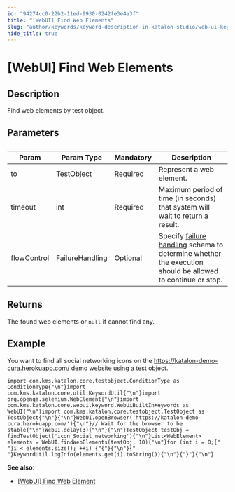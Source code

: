 ```yaml
---
id: "94274cc0-22b2-11ed-9930-0242fe3e4a3f"
title: "[WebUI] Find Web Elements"
slug: "author/keywords/keyword-description-in-katalon-studio/web-ui-keywords/webui-find-web-elements"
hide_title: true
---
```


# <a id="id_0" class="anchor_top_offset"/><a id="ariaid-title1" class="anchor_top_offset"/>[WebUI] Find Web Elements


## <a id="id_0__id_1" class="anchor_top_offset"/>Description

              
<p xmlns="http://www.w3.org/1999/xhtml" className="p">Find web elements by test object.</p> 
      

## <a id="id_0__id_2" class="anchor_top_offset"/>Parameters

              
<table xmlns="http://www.w3.org/1999/xhtml" className="table"><caption /><thead className="thead"><tr className><th className="entry anchor_top_offset" id="id_0__id_2__entry__1">Param</th><th className="entry anchor_top_offset" id="id_0__id_2__entry__2">Param Type</th><th className="entry anchor_top_offset" id="id_0__id_2__entry__3">Mandatory</th><th className="entry anchor_top_offset" id="id_0__id_2__entry__4">Description</th></tr></thead><tbody className="tbody"><tr className><td className="entry" headers="id_0__id_2__entry__1 id_0__id_2__entry__2 id_0__id_2__entry__3 id_0__id_2__entry__4 ">to</td><td className="entry" headers="id_0__id_2__entry__1 id_0__id_2__entry__2 id_0__id_2__entry__3 id_0__id_2__entry__4 ">TestObject</td><td className="entry" headers="id_0__id_2__entry__1 id_0__id_2__entry__2 id_0__id_2__entry__3 id_0__id_2__entry__4 ">Required</td><td className="entry" headers="id_0__id_2__entry__1 id_0__id_2__entry__2 id_0__id_2__entry__3 id_0__id_2__entry__4 ">Represent a web element.</td></tr><tr className><td className="entry" headers="id_0__id_2__entry__1 id_0__id_2__entry__2 id_0__id_2__entry__3 id_0__id_2__entry__4 ">timeout</td><td className="entry" headers="id_0__id_2__entry__1 id_0__id_2__entry__2 id_0__id_2__entry__3 id_0__id_2__entry__4 ">int</td><td className="entry" headers="id_0__id_2__entry__1 id_0__id_2__entry__2 id_0__id_2__entry__3 id_0__id_2__entry__4 ">Required</td><td className="entry" headers="id_0__id_2__entry__1 id_0__id_2__entry__2 id_0__id_2__entry__3 id_0__id_2__entry__4 ">Maximum period of time (in seconds) that system will wait to         return a result.</td></tr><tr className><td className="entry" headers="id_0__id_2__entry__1 id_0__id_2__entry__2 id_0__id_2__entry__3 id_0__id_2__entry__4 ">flowControl</td><td className="entry" headers="id_0__id_2__entry__1 id_0__id_2__entry__2 id_0__id_2__entry__3 id_0__id_2__entry__4 ">FailureHandling</td><td className="entry" headers="id_0__id_2__entry__1 id_0__id_2__entry__2 id_0__id_2__entry__3 id_0__id_2__entry__4 ">Optional</td><td className="entry" headers="id_0__id_2__entry__1 id_0__id_2__entry__2 id_0__id_2__entry__3 id_0__id_2__entry__4 ">Specify <a className="xref" href="/maintain/configure-failure-handling-settings-in-katalon-studio">failure           handling</a> schema to determine whether the execution should         be allowed to continue or stop.</td></tr></tbody></table> 
      

## <a id="id_0__id_3" class="anchor_top_offset"/>Returns

              
<p xmlns="http://www.w3.org/1999/xhtml" className="p">The found web elements or <code className="ph codeph">null</code> if cannot find   any.</p> 
      

## <a id="id_0__id_4" class="anchor_top_offset"/>Example

              
<p xmlns="http://www.w3.org/1999/xhtml" className="p">You want to find all social networking icons on the <a className="xref j-external-link" href="https://katalon-demo-cura.herokuapp.com/" target="_blank">https://katalon-demo-cura.herokuapp.com/</a>   demo website using a test object.</p> 
              
<pre xmlns="http://www.w3.org/1999/xhtml" className="pre codeblock"><code>import com.kms.katalon.core.testobject.ConditionType as ConditionType{"\n"}import com.kms.katalon.core.util.KeywordUtil{"\n"}import org.openqa.selenium.WebElement{"\n"}import com.kms.katalon.core.webui.keyword.WebUiBuiltInKeywords as WebUI{"\n"}import com.kms.katalon.core.testobject.TestObject as TestObject{"\n"}​{"\n"}WebUI.openBrowser('https://katalon-demo-cura.herokuapp.com/'){"\n"}// Wait for the browser to be stable{"\n"}WebUI.delay(3){"\n"}​{"\n"}TestObject testObj = findTestObject('icon_Social_networking'){"\n"}List&lt;WebElement&gt; elements = WebUI.findWebElements(testObj, 10){"\n"}for (int i = 0;{"  "}i &lt; elements.size(); ++i) {"{"}{"\n"}{"    "}KeywordUtil.logInfo(elements.get(i).toString()){"\n"}{"}"}{"\n"}</code></pre> 
            
<div xmlns="http://www.w3.org/1999/xhtml" className="p">
  <strong className="ph b">See also</strong>:<ul className="ul"><li className="li"><p className="p"><a className="xref" href="/author/keywords/keyword-description-in-katalon-studio/web-ui-keywords/webui-find-web-element">[WebUI]
          Find Web Element</a></p></li></ul>
</div>
      
